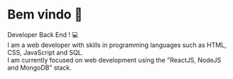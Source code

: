 <div align="left">
  <h1>Bem vindo 👋 </h1>
    <p> Developer Back End ! 💻
    </br> I am a web developer with skills in programming languages such as HTML, CSS, JavaScript and SQL. </br> I am currently focused on  web development using the "ReactJS, NodeJS and MongoDB" stack.
    </br>
    </p>
</div>

  
